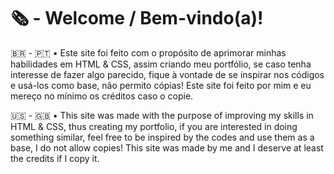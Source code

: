 # 🗞 - Welcome / Bem-vindo(a)!
🇧🇷 - 🇵🇹 • Este site foi feito com o propósito de aprimorar minhas habilidades em HTML & CSS, assim criando meu portfólio, se caso tenha interesse de fazer algo parecido, fique à vontade de se inspirar nos códigos e usá-los como base, não permito cópias! Este site foi feito por mim e eu mereço no mínimo os créditos caso o copie.

🇺🇸 - 🇬🇧 • This site was made with the purpose of improving my skills in HTML & CSS, thus creating my portfolio, if you are interested in doing something similar, feel free to be inspired by the codes and use them as a base, I do not allow copies! This site was made by me and I deserve at least the credits if I copy it.
